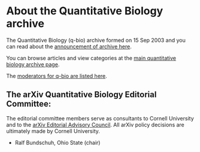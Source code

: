 # About the Quantitative Biology archive

The Quantitative Biology (q-bio) archive formed on 15 Sep 2003 and you can read about the [announcement of archive here](../../new/q-bio_announce.md).

You can browse articles and view categories at the [main quantitative biology archive page](https://arxiv.org/archive/q-bio).

The [moderators for q-bio are listed here](https://arxiv.org/moderators#q-bio#q-bio).

<span id="AdvisoryCommittee"></span>

## The arXiv Quantitative Biology Editorial Committee:

The editorial committee members serve as consultants to Cornell University and to the [arXiv Editorial Advisory Council](../../about/people/editorial_advisory_council.md). All arXiv policy decisions are ultimately made by Cornell University.

- Ralf Bundschuh, Ohio State (chair)